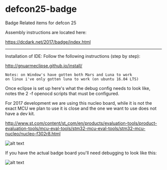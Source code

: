 # defcon25-badge
Badge Related items for defcon 25

Assembly instructions are located here:

https://dcdark.net/2017/badge/index.html

-----
Installation of IDE:
Follow the following instructions (step by step):  

http://gnuarmeclipse.github.io/install/

	Notes: on Window's have gotten both Mars and Luna to work
	on linux i've only gotten luna to work (on ubuntu 16.04 LTS)

Once eclipse is set up here's what the debug config needs to look like, notes the 2 -f openocd scripts that must be configured.

For 2017 development we are using this nucleo board, while it is not the exact MCU we plan to use it is close and the one we want to use does not have a dev kit.

http://www.st.com/content/st_com/en/products/evaluation-tools/product-evaluation-tools/mcu-eval-tools/stm32-mcu-eval-tools/stm32-mcu-nucleo/nucleo-f302r8.html

![alt text](https://github.com/thedarknet/defcon25-badge/blob/master/Debug-ScreenShot.png "Debug Config")


If you have the actual badge board you'll need debugging to look like this:


![alt text](https://github.com/thedarknet/defcon25-badge/blob/master/Debug-ScreenShot-OnBadge.png "Debug Config")
